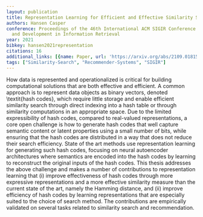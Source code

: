 ```yaml
---
layout: publication
title: Representation Learning for Efficient and Effective Similarity Search and Recommendation
authors: Hansen Casper
conference: Proceedings of the 46th International ACM SIGIR Conference on Research
  and Development in Information Retrieval
year: 2021
bibkey: hansen2021representation
citations: 16
additional_links: [{name: Paper, url: 'https://arxiv.org/abs/2109.01815'}]
tags: ["Similarity-Search", "Recommender-Systems", "SIGIR"]
---
```

How data is represented and operationalized is critical for building
computational solutions that are both effective and efficient. A common
approach is to represent data objects as binary vectors, denoted \textit\{hash
codes\}, which require little storage and enable efficient similarity search
through direct indexing into a hash table or through similarity computations in
an appropriate space. Due to the limited expressibility of hash codes, compared
to real-valued representations, a core open challenge is how to generate hash
codes that well capture semantic content or latent properties using a small
number of bits, while ensuring that the hash codes are distributed in a way
that does not reduce their search efficiency. State of the art methods use
representation learning for generating such hash codes, focusing on neural
autoencoder architectures where semantics are encoded into the hash codes by
learning to reconstruct the original inputs of the hash codes. This thesis
addresses the above challenge and makes a number of contributions to
representation learning that (i) improve effectiveness of hash codes through
more expressive representations and a more effective similarity measure than
the current state of the art, namely the Hamming distance, and (ii) improve
efficiency of hash codes by learning representations that are especially suited
to the choice of search method. The contributions are empirically validated on
several tasks related to similarity search and recommendation.